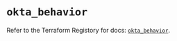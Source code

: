# `okta_behavior`

Refer to the Terraform Registory for docs: [`okta_behavior`](https://registry.terraform.io/providers/okta/okta/4.2.0/docs/resources/behavior).
